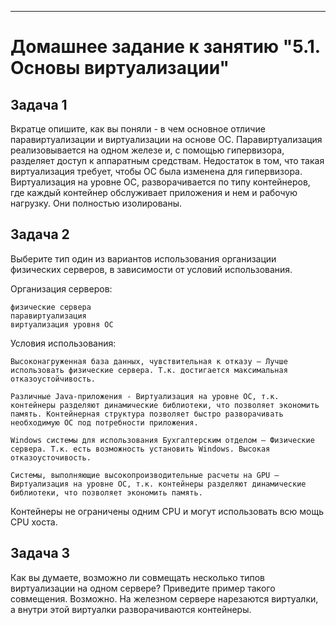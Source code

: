 ****
# Домашнее задание к занятию "5.1. Основы виртуализации"
## Задача 1

Вкратце опишите, как вы поняли - в чем основное отличие паравиртуализации и виртуализации на основе ОС.
Паравиртуализация реализовывается на одном железе и, с помощью гипервизора, разделяет доступ к аппаратным средствам. Недостаток в том, что такая виртуализация требует, чтобы ОС была изменена для гипервизора.
Виртуализация на уровне ОС, разворачивается по типу контейнеров, где каждый контейнер обслуживает приложения и нем и рабочую нагрузку. Они полностью изолированы.

## Задача 2

Выберите тип один из вариантов использования организации физических серверов, в зависимости от условий использования.

Организация серверов:

    физические сервера
    паравиртуализация
    виртуализация уровня ОС

Условия использования:

    Высоконагруженная база данных, чувствительная к отказу – Лучше использовать физические сервера. Т.к. достигается максимальная отказоустойчивость.

    Различные Java-приложения - Виртуализация на уровне ОС, т.к. контейнеры разделяют динамические библиотеки, что позволяет экономить память. Контейнерная структура позволяет быстро разворачивать необходимую ОС под потребности приложения.

    Windows системы для использования Бухгалтерским отделом – Физические сервера. Т.к. есть возможность установить Windows. Высокая отказоусточивость.

    Системы, выполняющие высокопроизводительные расчеты на GPU – Виртуализация на уровне ОС, т.к. контейнеры разделяют динамические библиотеки, что позволяет экономить память.
Контейнеры не ограничены одним CPU и могут использовать всю мощь CPU хоста.


## Задача 3

Как вы думаете, возможно ли совмещать несколько типов виртуализации на одном сервере? Приведите пример такого совмещения.
Возможно.
На железном сервере нарезаются виртуалки, а внутри этой виртуалки разворачиваются контейнеры.
